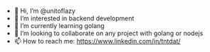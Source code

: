- 👋 Hi, I’m @unitoflazy
- 👀 I’m interested in backend development
- 🌱 I’m currently learning golang
- 💞️ I’m looking to collaborate on any project with golang or nodejs
- 📫 How to reach me: https://www.linkedin.com/in/tntdat/

<!---
BruenoA/BruenoA is a ✨ special ✨ repository because its `README.md` (this file) appears on your GitHub profile.
You can click the Preview link to take a look at your changes.
--->
